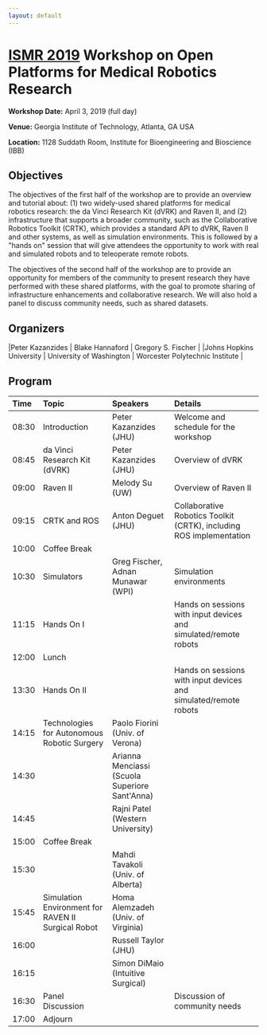 ```yaml
---
layout: default
---
```


# [ISMR 2019](http://www.ismr.gatech.edu/) Workshop on Open Platforms for Medical Robotics Research

**Workshop Date:**  April 3, 2019 (full day)

**Venue:** Georgia Institute of Technology, Atlanta, GA USA

**Location:** 1128 Suddath Room, Institute for Bioengineering and Bioscience (IBB)

## Objectives

The objectives of the first half of the workshop are to provide an overview and tutorial about: (1) two widely-used shared platforms for medical robotics research: the da Vinci Research Kit (dVRK) and Raven II, and (2) infrastructure that supports a broader community, such as the Collaborative Robotics Toolkit (CRTK), which provides a standard API to dVRK, Raven II and other systems, as well as simulation environments. This is followed by a "hands on" session that will give attendees the opportunity to work with real and simulated robots and to teleoperate remote robots.

The objectives of the second half of the workshop are to provide an opportunity for members of the community to present research they have performed with these shared platforms, with the goal to promote sharing of infrastructure enhancements and collaborative research.  We will also hold a panel to discuss community needs, such as shared datasets.

## Organizers

|Peter Kazanzides          | Blake Hannaford           | Gregory S. Fischer              |
|Johns Hopkins University  | University of Washington  | Worcester Polytechnic Institute |

## Program

| Time  | Topic        | Speakers | Details |
|:------|:-------------|:---------|:--------|
| 08:30 | Introduction | Peter Kazanzides (JHU) | Welcome and schedule for the workshop |
| 08:45 | da Vinci Research Kit (dVRK) | Peter Kazanzides (JHU) | Overview of dVRK |
| 09:00 | Raven II     | Melody Su (UW) | Overview of Raven II |
| 09:15 | CRTK and ROS | Anton Deguet (JHU) | Collaborative Robotics Toolkit (CRTK), including ROS implementation |
| 10:00 | Coffee Break | | |
| 10:30 | Simulators   | Greg Fischer, Adnan Munawar (WPI) | Simulation environments |
| 11:15 | Hands On I | | Hands on sessions with input devices and simulated/remote robots |
| 12:00 | Lunch | | |
| 13:30 | Hands On II | | Hands on sessions with input devices and simulated/remote robots |
| 14:15 | Technologies for Autonomous Robotic Surgery | Paolo Fiorini (Univ. of Verona) | |
| 14:30 |                         | Arianna Menciassi (Scuola Superiore Sant'Anna) | |
| 14:45 |                         | Rajni Patel (Western University) | |
| 15:00 | Coffee Break | | |
| 15:30 |                         | Mahdi Tavakoli (Univ. of Alberta) | |
| 15:45 | Simulation Environment for RAVEN II Surgical Robot | Homa Alemzadeh (Univ. of Virginia) | |
| 16:00 |                         | Russell Taylor (JHU) | |
| 16:15 |                         | Simon DiMaio (Intuitive Surgical) | |
| 16:30 | Panel Discussion |  | Discussion of community needs |
| 17:00 | Adjourn | | |
